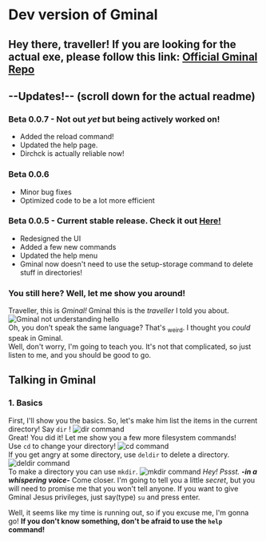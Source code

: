 # Dev version of Gminal
## Hey there, traveller! If you are looking for the actual exe, please follow this link: [Official Gminal Repo](github.com/ItzFimes/Gminal)
##
## --Updates!-- (scroll down for the actual readme)
### Beta 0.0.7 - Not out _yet_ but being actively worked on!
- Added the reload command!   
- Updated the help page.   
- Dirchck is actually reliable now!  

### Beta 0.0.6
- Minor bug fixes
- Optimized code to be a lot more efficient

### Beta 0.0.5 - Current stable release. Check it out [Here!](https://github.com/ItzFimes/Gminal)
- Redesigned the UI
- Added a few new commands
- Updated the help menu
- Gminal now doesn't need to use the setup-storage command to delete stuff in directories!

### You still here? Well, let me show you around!

Traveller, this is _Gminal!_ Gminal this is the _traveller_ I told you about.
![Gminal not understanding hello](https://github.com/ItzFimes/Gminal_dev/assets/83063145/2f306a46-32e0-4e37-a963-f1b96ce34561)   
Oh, you don't speak the same language? That's <sub>weird</sub>. I thought you _could_ speak in Gminal.  
Well, don't worry, I'm going to teach you. It's not that complicated, so just listen to me, and you should be good to go.

## Talking in Gminal
### 1. Basics
First, I'll show you the basics. So, let's make him list the items in the current directory! Say `dir` !
![dir command](https://github.com/ItzFimes/Gminal_dev/assets/83063145/1272104d-25f1-49ce-b578-b7fb76c68474)  
Great! You did it! Let me show you a few more filesystem commands!  
Use `cd` to change your directory! 
![cd command](https://github.com/ItzFimes/Gminal_dev/assets/83063145/0ec2caf5-9ac3-45a6-8e4a-eaa8467aa97a)  
If you get angry at some directory, use `deldir` to delete a directory.
![deldir command](https://github.com/ItzFimes/Gminal_dev/assets/83063145/07ebc261-d623-4059-8e92-09f39d451b9b)  
To make a directory you can use `mkdir`.
![mkdir command](https://github.com/ItzFimes/Gminal_dev/assets/83063145/15e56603-914d-4c32-a398-989f1136ed9b)
_Hey! Pssst._ _**-in a whispering voice-**_ Come closer. I'm going to tell you a little _secret_, but you will need to promise me that you won't tell anyone. If you want to give Gminal Jesus privileges, just say(type) `su` and press enter.  

Well, it seems like my time is running out, so if you excuse me, I'm gonna go! **If you don't know something, don't be afraid to use the `help` command!**
